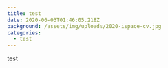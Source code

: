 ```yaml
---
title: test
date: 2020-06-03T01:46:05.218Z
background: /assets/img/uploads/2020-ispace-cv.jpg
categories:
  - test
---
```

test